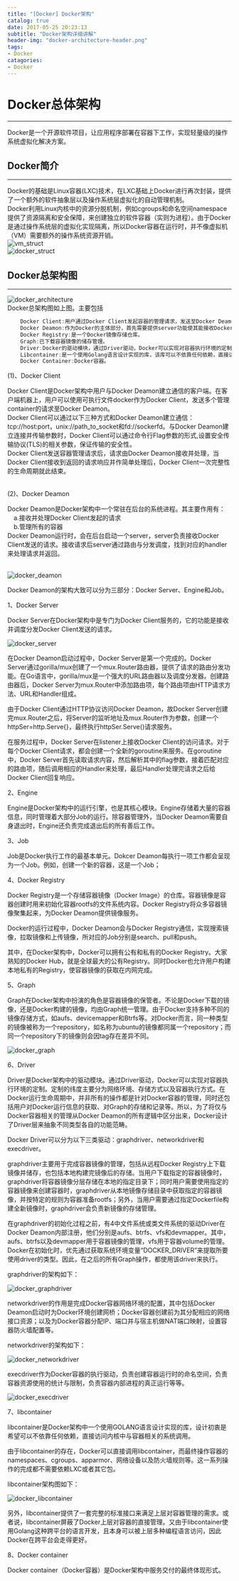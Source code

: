 ```yaml
---
title: "[Docker] Docker架构" 
catalog: true
date: 2017-05-25 20:23:13
subtitle: "Docker架构详细讲解"
header-img: "docker-architecture-header.png"
tags:
- Docker
catagories:
- Docker
---
```


# Docker总体架构
---
Docker是一个开源软件项目，让应用程序部署在容器下工作，实现轻量级的操作系统虚拟化解决方案。<br/>

## Docker简介
---
Docker的基础是Linux容器(LXC)技术，在LXC基础上Docker进行再次封装，提供了一个额外的软件抽象层以及操作系统层虚拟化的自动管理机制。<br>
Docker利用Linux内核中的资源分脱机制，例如cgroups和命名空间namespace提供了资源隔离和安全保障，来创建独立的软件容器（实则为进程）。由于Docker是通过操作系统层的虚拟化实现隔离，所以Docker容器在运行时，并不像虚拟机（VM）需要额外的操作系统资源开销。<br>
![vm_struct](vm_struct.png)<br>
![docker_struct](docker_struct.png)<br>

## Docker总架构图
---
![docker_architecture](docker_architecture.png)<br>
Docker总架构图如上图。主要包括
``` javascript
    Docker Client:用户通过Docker Client发起容器的管理请求，发送至Docker Deamon。
    Docker Deamon:作为Docker的主体部分，首先需要提供server功能使其能接收Docker Client的请求。所有的请求任务都是通过Docker Deamon内部中的Engine来进行处理，且每一项都以Job的形式存在。
    Docker Registry:是一个Docker镜像存储仓库。
    Graph:已下载容器镜像的储存管理。
    Driver:Docker的驱动模块，通过Driver驱动，Docker可以实现对容器执行环境的定制。
    Libcontainer:是一个使用Golang语言设计实现的库，该库可以不依靠任何依赖，直接访问Linux内核中与容器相关的API。
    Docker Container:Docker容器。
```
(1)、Docker Client

Docker Client是Docker架构中用户与Docker Deamon建立通信的客户端。在客户端机器上，用户可以使用可执行文件docker作为Docker Client，发送多个管理container的请求至Docker Deamon。<br>
Docker Client可以通过以下三种方式和Docker Deamon建立通信：tcp://host:port，unix://path_to_socket和fd://sockerfd。与Docker Deamon建立连接并传输参数时，Docker Client可以通过命令行Flag参数的形式,设置安全传输协议(TLS)的相关参数，保证传输的安全性。<br>
Docker Client发送容器管理请求后，请求由Docker Deamon接收并处理，当Docker Client接收到返回的请求响应并作简单处理后，Docker Client一次完整性的生命周期就此结束。<br>

<br>
(2)、Docker Deamon

Docker Deamon是Docker架构中一个常驻在后台的系统进程。其主要作用有：<br>
&ensp;&ensp;a.接收并处理Docker Client发起的请求<br>
&ensp;&ensp;b.管理所有的容器<br>
Docker Deamon运行时，会在后台启动一个server，server负责接收Docker Client发送的请求。接收请求后server通过路由与分发调度，找到对应的handler来处理请求并返回。<br>
<br>

![docker_deamon](docker-deamon.png)

Docker Deamon的架构大致可以分为三部分：Docker Server、Engine和Job。


1、Docker Server

Docker Server在Docker架构中是专门为Docker Client服务的，它的功能是接收并调度分发Docker Client发送的请求。

![docker_server](docker-server.png)

在Docker Deamon启动过程中，Docker Server是第一个完成的。Docker Server通过gorilla/mux创建了一个mux.Router路由器，提供了请求的路由分发功能。在Go语言中，gorilla/mux是一个强大的URL路由器以及调度分发器。创建路由器后，Docker Server为mux.Router中添加路由项，每个路由项由HTTP请求方法、URL和Handler组成。

由于Docker Client通过HTTP协议访问Docker Deamon，故Docker Server创建完mux.Router之后，将Server的监听地址及mux.Router作为参数，创建一个httpSer=http.Serve{}，最终执行httpSer.Serve()请求服务。
 
在服务过程中，Docker Server在listener上接收Docker Client的访问请求。对于每个Docker Client请求，都会创建一个全新的goroutine来服务。在goroutine中，Docker Server首先读取请求内容，然后解析其中的flag参数，接着匹配对应的路由项，随后调用相应的Handler来处理，最后Handler处理完请求之后给Docker Client回复响应。


2、Engine

Engine是Docker架构中的运行引擎，也是其核心模块。Engine存储着大量的容器信息，同时管理着大部分Job的运行。除容器管理外，当Docker Deamon需要自身退出时，Engine还负责完成退出后的所有善后工作。


3、Job

Job是Docker执行工作的最基本单元。Dokcer Deamon每执行一项工作都会呈现为一个Job。例如，创建一个新的容器，这是一个Job；


4、Docker Registry

Docker Registry是一个存储容器镜像（Docker Image）的仓库。容器镜像是容器创建时用来初始化容器rootfs的文件系统内容。Docker Registry将众多容器镜像聚集起来，为Docker Deamon提供镜像服务。

Docker的运行过程中，Docker Deamon会与Docker Registry通信，实现搜索镜像，拉取镜像和上传镜像，所对应的Job分别是search、pull和push。

其中，在Docker架构中，Docker可以拥有公有和私有的Docker Registry。大家熟知的Docker Hub，就是全球最大的公有Registry。同时Docker也允许用户构建本地私有的Registry，使容器镜像的获取在内网完成。


5、Graph

Graph在Docker架构中扮演的角色是容器镜像的保管者。不论是Docker下载的镜像，还是Docker构建的镜像，均由Graph统一管理。由于Docker支持多种不同的镜像存储方式，如aufs、devicemapper和Btrfs等。对Docker而言，同一种类型的镜像被称为一个repository，如名称为ubuntu的镜像都同属一个repository；而同一个repository下的镜像则会因tag存在差异不同。

![docker_graph](docker-graph.png)


6、Driver

Driver是Docker架构中的驱动模块。通过Driver驱动，Docker可以实现对容器执行环境的定制。定制的纬度主要分为网络环境、存储方式以及容器执行方式。在Docker运行生命周期中，并非所有的操作都是针对Docker容器的管理，同时还包括用户对Docker运行信息的获取、对Graph的存储和记录等。所以，为了将仅与Docker容器相关的管理从Docker Deamon的所有逻辑中区分出来，Docker设计了Driver层来抽象不同类型各自的功能范畴。

Docker Driver可以分为以下三类驱动：graphdriver、networkdriver和execdriver。


graphdriver主要用于完成容器镜像的管理，包括从远程Docker Registry上下载镜像并储存，也包括本地构建完镜像后的存储。当用户下载指定的容器镜像时，graphdriver将容器镜像分层存储在本地的指定目录下；同时用户需要使用指定的容器镜像来创建容器时，graphdriver从本地镜像存储目录中获取指定的容器镜像，并按特定的规则为容器准备rootfs；另外，当用户需要通过指定Dockerfile构建全新镜像时，graphdriver会负责新镜像的存储管理。

在graphdriver的初始化过程之前，有4中文件系统或类文件系统的驱动Driver在Docker Deamon内部注册，他们分别是aufs、btrfs、vfs和devmapper。其中，aufs、btrfs以及devmapper用于容器镜像的管理，vfs用于容器volume的管理。Docker在初始化时，优先通过获取系统环境变量“DOCKER_DRIVER”来提取所要使用driver的类型。因此，在之后的所有Graph操作，都使用该driver来执行。

graphdriver的架构如下：

![docker_graphdriver](docker-graphdriver.png)


networkdriver的作用是完成Docker容器网络环境的配置，其中包括Docker Deamon启动时为Docker环境创建网桥；Docker容器创建前为其分配相应的网络接口资源；以及为Docker容器分配IP、端口并与宿主机做NAT端口映射，设置容器防火墙配置等。

networkdriver的架构如下：

![docker_networkdriver](docker-networkdriver.png)


execdriver作为Docker容器的执行驱动，负责创建容器运行时的命名空间，负责容器资源使用的统计与限制，负责容器内部进程的真正运行等等。

![docker_execdriver](docker-execdriver.png)


7、libcontainer

libcontainer是Docker架构中一个使用GOLANG语言设计实现的库，设计初衷是希望可以不依靠任何依赖，直接访问内核中与容器相关的系统调用。

由于libcontainer的存在，Docker可以直接调用libcontainer，而最终操作容器的namespaces、cgroups、apparmor、网络设备以及防火墙规则等。这一系列操作的完成都不需要依赖LXC或者其它包。

libcontainer架构图如下：

![docker_libcontainer](docker-libcontainer.png)

另外，libcontainer提供了一套完整的标准接口来满足上层对容器管理的需求。或者说，libcontainer屏蔽了Docker上层对容器的直接管理。又由于libcontainer使用Golang这种跨平台的语言开发，且本身可以被上层多种编程语言访问，因此Docker在跨平台会走得更好。


8、Docker container

Docker container（Docker容器）是Docker架构中服务交付的最终体现形式。









